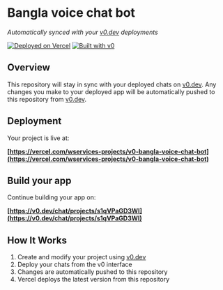 # Bangla voice chat bot

*Automatically synced with your [v0.dev](https://v0.dev) deployments*

[![Deployed on Vercel](https://img.shields.io/badge/Deployed%20on-Vercel-black?style=for-the-badge&logo=vercel)](https://vercel.com/wservices-projects/v0-bangla-voice-chat-bot)
[![Built with v0](https://img.shields.io/badge/Built%20with-v0.dev-black?style=for-the-badge)](https://v0.dev/chat/projects/s1qVPaGD3WI)

## Overview

This repository will stay in sync with your deployed chats on [v0.dev](https://v0.dev).
Any changes you make to your deployed app will be automatically pushed to this repository from [v0.dev](https://v0.dev).

## Deployment

Your project is live at:

**[https://vercel.com/wservices-projects/v0-bangla-voice-chat-bot](https://vercel.com/wservices-projects/v0-bangla-voice-chat-bot)**

## Build your app

Continue building your app on:

**[https://v0.dev/chat/projects/s1qVPaGD3WI](https://v0.dev/chat/projects/s1qVPaGD3WI)**

## How It Works

1. Create and modify your project using [v0.dev](https://v0.dev)
2. Deploy your chats from the v0 interface
3. Changes are automatically pushed to this repository
4. Vercel deploys the latest version from this repository
